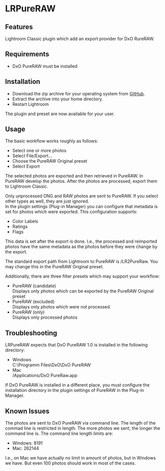 # LRPureRAW

## Features
Lightroom Classic plugin which add an export provider for DxO RureRAW.

## Requirements
* DxO PureRAW must be installed

## Installation
* Download the zip archive for your operating system from [GitHub](https://github.com/sto3014/LRPureRAW/tree/main/target).
* Extract the archive into your home directory.  
* Restart Lightroom

The plugin and preset are now available for your user.
  
## Usage
The basic workflow works roughly as follows:
* Select one or more photos
* Select File/Export…  
* Choose the PureRAW Original preset  
* Select Export  
  
The selected photos are exported and then retrieved in PureRAW. In PureRAW develop the photos.
After the photos are processed, export them to Lightroom Classic.  

Only unprocessed DNG and RAW photos are sent to PureRAW. If you select other types as well, they are 
just ignored.  
In the plugin settings (Plug-in Manager) you can configure that metadata is set for photos which 
were exported. This configuration supports:
* Color Labels
* Ratings
* Flags 

This data is set after the export is done. I.e., the processed and reimported photos have the same 
metadata as the photos before they were change by the export. 

The standard export path from Lightroom to PureRAW is <user picture folder>/LR2PureRaw. You may change 
this in the PureRAW Original preset.

Additionally, there are three filter presets which may support your workflow:
* PureRAW (candidate)  
  Displays only photos which can be exported by the PureRAW Original preset
* PureRAW (excluded)  
  Displays only photos which were not processed. 
* PureRAW (only)  
Displays only processed photos
  
## Troubleshooting
LRPureRAW expects that DxO PureRAW 1.0 is installed in the following directory:
* Windows  
  C:\Programm Files\DxO\DxO PureRAW
* Mac   
  /Applications/DxO PureRaw.app    
  
If DxO PureRAW is installed in a different place, you must configure the installation directory 
  in the plugin settings of PureRAW in the Plug-in Manager.
  
## Known Issues
The photos are sent to DxO PureRAW via command line. The length of the commad line is restricted in length. The 
more photos we sent, the longer the command line is. The command line length limits are:
* Windows: 8191  
* Mac: 262144   

I.e., on Mac we have actually no limit in amount of photos, but in Windows we have. But even 100 photos should work in
  most of the cases.